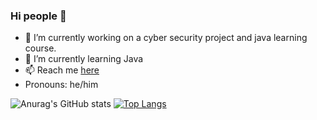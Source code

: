 ### Hi people 👋

- 🔭 I’m currently working on a cyber security project and java learning course.
- 🌱 I’m currently learning Java
- 📫 Reach me <a href="https://acs.bg/" target="_blank">here</a>
- Pronouns: he/him

![Anurag's GitHub stats](https://github-readme-stats.vercel.app/api?username=velizarvalchev&show_icons=true)
[![Top Langs](https://github-readme-stats.vercel.app/api/top-langs/?username=velizarvalchev&layout=compact)](https://github.com/anuraghazra/github-readme-stats)

